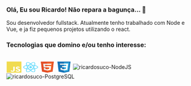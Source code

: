 ### Olá, Eu sou Ricardo! Não repara a bagunça... 👋

Sou desenvolvedor fullstack. Atualmente tenho trabalhado com Node e Vue, e ja fiz pequenos projetos utilizando o react.

### Tecnologias que domino e/ou tenho interesse:
<div style="display: inline_block"><br>
  <img align="center" alt="ricardosuco-Js" height="30" width="40" src="https://raw.githubusercontent.com/devicons/devicon/master/icons/javascript/javascript-plain.svg">
  <img align="center" alt="ricardosuco-React" height="30" width="40" src="https://raw.githubusercontent.com/devicons/devicon/master/icons/react/react-original.svg">
  <img align="center" alt="ricardosuco-HTML" height="30" width="40" src="https://raw.githubusercontent.com/devicons/devicon/master/icons/html5/html5-original.svg">
  <img align="center" alt="ricardosuco-CSS" height="30" width="40" src="https://raw.githubusercontent.com/devicons/devicon/master/icons/css3/css3-original.svg">
  <img align="center" alt="ricardosuco-NodeJS" height="30" width="40" src="https://cdn.jsdelivr.net/gh/devicons/devicon/icons/nodejs/nodejs-original.svg" />
  <img align="center" alt="ricardosuco-PostgreSQL" height="30" width="40" src="https://cdn.jsdelivr.net/gh/devicons/devicon/icons/postgresql/postgresql-original.svg" />
</div>

